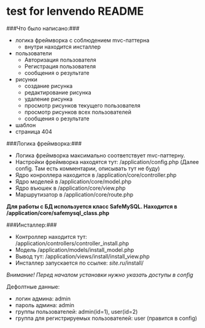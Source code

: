 test for lenvendo  README
=============

###Что было написано:###

- логика фреймворка c соблюдением mvc-паттерна
    - внутри находится инсталлер
- пользователи
    - Авторизация пользователя
    - Регистрация пользователя
    - сообщения о результате
- рисунки
    - создание рисунка
    - редактирование рисунка
    - удаление рисунка
    - просмотр рисунков текущего пользователя
    - просмотр рисунков всех пользователей
    - сообщения о результате
- шаблон
- страница 404

###Логика фреймворка:###

- Логика фреймворка максимально соответствует mvc-паттерну.
- Настройки фреймворка находятся тут: /application/config.php (Далее config. Там есть комментарии, описывать тут не буду)
- Ядро конроллера находится в /application/core/controller.php
- Ядро моделей в /application/core/model.php
- Ядро въюшек в /application/core/view.php
- Маршрутизатор в /application/core/route.php

**Для работы с БД используется класс SafeMySQL. Находится в /application/core/safemysql_class.php**

###Инсталлер:###
- Контроллер находится тут: /application/controllers/controller_install.php
- Модель /application/models/install_model.php
- Вывод тут: /application/views/install/install_view.php
- Инсталлер запускается по ссылке: *site.ru*/install/

*Внимание! Перед началом установки нужно указать доступы в config*

Дефолтные данные:
- логин админа: admin
- пароль админа: admin
- группы пользователей: admin(id=1), user(id=2)
- группа для регистрируемых пользователей: user (правится в config)
